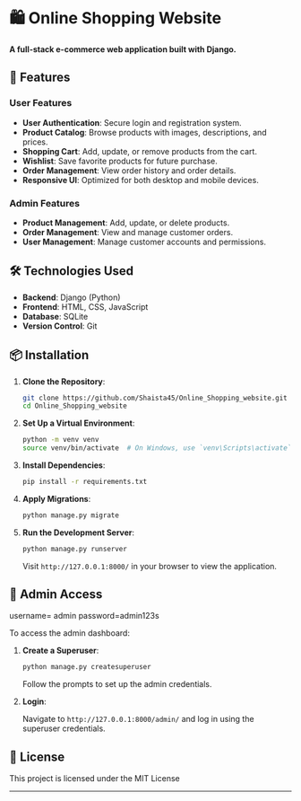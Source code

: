 
# 🛍️ Online Shopping Website

**A full-stack e-commerce web application built with Django.**

## 🚀 Features

### User Features

* **User Authentication**: Secure login and registration system.
* **Product Catalog**: Browse products with images, descriptions, and prices.
* **Shopping Cart**: Add, update, or remove products from the cart.
* **Wishlist**: Save favorite products for future purchase.
* **Order Management**: View order history and order details.
* **Responsive UI**: Optimized for both desktop and mobile devices.

### Admin Features

* **Product Management**: Add, update, or delete products.
* **Order Management**: View and manage customer orders.
* **User Management**: Manage customer accounts and permissions.

## 🛠️ Technologies Used

* **Backend**: Django (Python)
* **Frontend**: HTML, CSS, JavaScript
* **Database**: SQLite
* **Version Control**: Git


## 📦 Installation

1. **Clone the Repository**:

   ```bash
   git clone https://github.com/Shaista45/Online_Shopping_website.git
   cd Online_Shopping_website
   ```

2. **Set Up a Virtual Environment**:

   ```bash
   python -m venv venv
   source venv/bin/activate  # On Windows, use `venv\Scripts\activate`
   ```

3. **Install Dependencies**:

   ```bash
   pip install -r requirements.txt
   ```

4. **Apply Migrations**:

   ```bash
   python manage.py migrate
   ```

5. **Run the Development Server**:

   ```bash
   python manage.py runserver
   ```

   Visit `http://127.0.0.1:8000/` in your browser to view the application.

## 🔐 Admin Access
 username= admin
 password=admin123s

To access the admin dashboard:

1. **Create a Superuser**:

   ```bash
   python manage.py createsuperuser
   ```

   Follow the prompts to set up the admin credentials.

2. **Login**:

   Navigate to `http://127.0.0.1:8000/admin/` and log in using the superuser credentials.


## 📄 License

This project is licensed under the MIT License 

---

